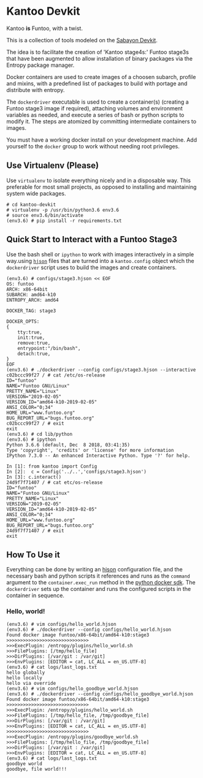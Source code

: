 # Kantoo Devkit #

Kantoo **is** Funtoo, with a twist.

This is a collection of tools modeled on the [Sabayon Devkit](https://github.com/Sabayon/devkit).

The idea is to facilitate the creation of 'Kantoo stage4s:' Funtoo stage3s that have been augmented to allow
installation of binary packages via the Entropy package manager.

Docker containers are used to create images of a choosen subarch, profile and mixins, with a predefined list of 
packages to build with portage and distribute with entropy.

The `dockerdriver` executable is used to create a container(s) (creating a Funtoo stage3 image if required), attaching 
volumes and environment variables as needed, and execute a series of bash or python scripts to modify it. The steps are 
atomized by committing intermediate containers to images.

You must have a working docker install on your development machine. Add yourself to the `docker` group to work without 
needing root privileges.  

## Use Virtualenv (Please) ##

Use `virtualenv` to isolate everything nicely and in a disposable way. This preferable for most small projects, as 
opposed to installing and maintaining system wide packages.

```commandline
# cd kantoo-devkit
# virtualenv -p /usr/bin/python3.6 env3.6
# source env3.6/bin/activate
(env3.6) # pip install -r requirements.txt
```

## Quick Start to Interact with a Funtoo Stage3 ##

Use the bash shell or `ipython` to work with images interactively in a simple way.using [`hjson`](hjson.org) files that are turned 
into a `kantoo.config` object which the `dockerdriver` script uses to build the images and create containers.


```commandline
(env3.6) # configs/stage3.hjson << EOF
OS: funtoo
ARCH: x86-64bit
SUBARCH: amd64-k10
ENTROPY_ARCH: amd64

DOCKER_TAG: stage3

DOCKER_OPTS:
{
    tty:true,
    init:true,
    remove:true,
    entrypoint:"/bin/bash",
    detach:true,
}
EOF
(env3.6) # ./dockerdriver --config configs/stage3.hjson --interactive
c02bccc99f27 / # cat /etc/os-release 
ID="funtoo"
NAME="Funtoo GNU/Linux"
PRETTY_NAME="Linux"
VERSION="2019-02-05"
VERSION_ID="amd64-k10-2019-02-05"
ANSI_COLOR="0;34"
HOME_URL="www.funtoo.org"
BUG_REPORT_URL="bugs.funtoo.org"
c02bccc99f27 / # exit
exit
(env3.6) # cd lib/python
(env3.6) # ipython
Python 3.6.6 (default, Dec  8 2018, 03:41:35) 
Type 'copyright', 'credits' or 'license' for more information
IPython 7.3.0 -- An enhanced Interactive Python. Type '?' for help.

In [1]: from kantoo import Config
In [2]:  c = Config('../..','configs/stage3.hjson')
In [3]: c.interact() 
24d9f7f71407 / # cat etc/os-release
ID="funtoo"
NAME="Funtoo GNU/Linux"
PRETTY_NAME="Linux"
VERSION="2019-02-05"
VERSION_ID="amd64-k10-2019-02-05"
ANSI_COLOR="0;34"
HOME_URL="www.funtoo.org"
BUG_REPORT_URL="bugs.funtoo.org"
24d9f7f71407 / # exit
exit
```

## How To Use it ##

Everything can be done by writing an [hjson](hjson.org) configuration file, and the necessary bash and python scripts it
references and runs as the `command` argument to the `container.exec_run` method in the 
[python docker sdk](https://docker-py.readthedocs.io/en/stable/index.html). The `dockerdriver` sets up the container and runs 
the configured scripts in the container in sequence.

### Hello, world! ###

```commandline
(env3.6) # vim configs/hello_world.hjson
(env3.6) # ./dockerdriver --config configs/hello_world.hjson
Found docker image funtoo/x86-64bit/amd64-k10:stage3
>>>>>>>>>>>>>>>>>>>>>>>>>>>>>>
>>>ExecPlugin: /entropy/plugins/hello_world.sh
>>>FilePlugins: [/tmp/hello_file]
>>>DirPlugins: [/var/git : /var/git]
>>>EnvPlugins: [EDITOR = cat, LC_ALL = en_US.UTF-8]
(env3.6) # cat logs/last_logs.txt
hello globally
hello locally
hello via override
(env3.6) # vim configs/hello_goodbye_world.hjson
(env3.6) # ./dockerdriver --config configs/hello_goodbye_world.hjson
Found docker image funtoo/x86-64bit/amd64-k10:stage3
>>>>>>>>>>>>>>>>>>>>>>>>>>>>>>
>>>ExecPlugin: /entropy/plugins/hello_world.sh
>>>FilePlugins: [/tmp/hello_file, /tmp/goodbye_file]
>>>DirPlugins: [/var/git : /var/git]
>>>EnvPlugins: [EDITOR = cat, LC_ALL = en_US.UTF-8]
>>>>>>>>>>>>>>>>>>>>>>>>>>>>>>
>>>ExecPlugin: /entropy/plugins/goodbye_world.sh
>>>FilePlugins: [/tmp/hello_file, /tmp/goodbye_file]
>>>DirPlugins: [/var/git : /var/git]
>>>EnvPlugins: [EDITOR = cat, LC_ALL = en_US.UTF-8]
(env3.6) # cat logs/last_logs.txt
goodbye world
goodbye, file world!!!
```

